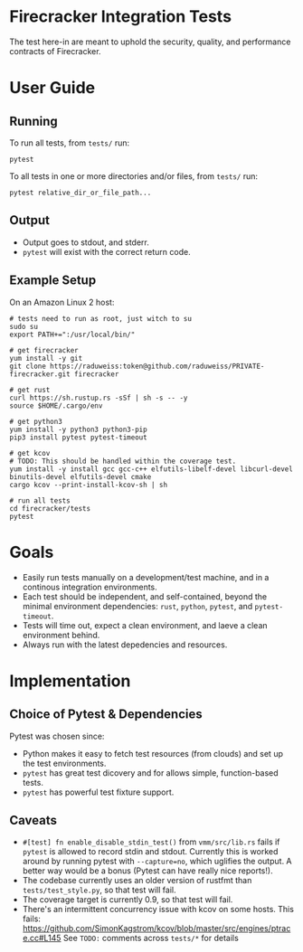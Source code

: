 # Firecracker Integration Tests

The test here-in are meant to uphold the security, quality, and performance contracts of Firecracker.

# User Guide

## Running

To run all tests, from `tests/` run:
```
pytest
```

To all tests in one or more directories and/or files, from `tests/` run:
```
pytest relative_dir_or_file_path...
```

## Output
* Output goes to stdout, and stderr.
* `pytest` will exist with the correct return code.

## Example Setup

On an Amazon Linux 2 host:
```
# tests need to run as root, just witch to su
sudo su
export PATH+=":/usr/local/bin/"

# get firecracker
yum install -y git
git clone https://raduweiss:token@github.com/raduweiss/PRIVATE-firecracker.git firecracker

# get rust
curl https://sh.rustup.rs -sSf | sh -s -- -y
source $HOME/.cargo/env

# get python3
yum install -y python3 python3-pip
pip3 install pytest pytest-timeout

# get kcov
# TODO: This should be handled within the coverage test.
yum install -y install gcc gcc-c++ elfutils-libelf-devel libcurl-devel binutils-devel elfutils-devel cmake
cargo kcov --print-install-kcov-sh | sh

# run all tests
cd firecracker/tests
pytest
```

# Goals

* Easily run tests manually on a development/test machine, and in a continous integration environments.
* Each test should be independent, and self-contained, beyond the minimal environment dependencies: `rust`, `python`, `pytest`, and `pytest-timeout`.
* Tests will time out, expect a clean environment, and laeve a clean environment behind.
* Always run with the latest depedencies and resources.

# Implementation

## Choice of Pytest & Dependencies
Pytest was chosen since:
* Python makes it easy to fetch test resources (from clouds) and set up the test environments.
* `pytest` has great test dicovery and for allows simple, function-based tests.
* `pytest` has powerful test fixture support.

## Caveats
* `#[test] fn enable_disable_stdin_test()` from `vmm/src/lib.rs` fails if `pytest` is allowed to record stdin and stdout. Currently this is worked around by running pytest with `--capture=no`, which uglifies the output. A better way would be a bonus (Pytest can have really nice reports!).
* The codebase currently uses an older version of rustfmt than `tests/test_style.py`, so that test will fail.
* The coverage target is currently 0.9, so that test will fail.
* There's an intermittent concurrency issue with kcov on some hosts. This fails: https://github.com/SimonKagstrom/kcov/blob/master/src/engines/ptrace.cc#L145
See `TODO:` comments across `tests/*` for details